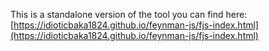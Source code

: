 This is a standalone version of the tool you can find here: [https://idioticbaka1824.github.io/feynman-js/fjs-index.html](https://idioticbaka1824.github.io/feynman-js/fjs-index.html)
